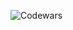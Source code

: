 ![Codewars](https://github.r2v.ch/codewars?user=LewisVex&hide_clan=true&name=true&top_languages=true&stroke=%23bb1e63&theme=gradient_purple_dark)
